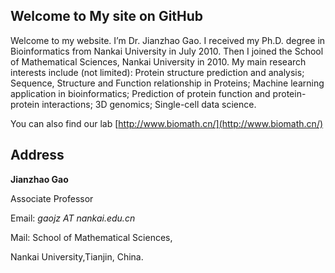 ## Welcome to My site on GitHub 


Welcome to my website. I’m Dr. Jianzhao Gao. I received my Ph.D. degree in Bioinformatics from Nankai University in July 2010. Then I joined the School of Mathematical Sciences, Nankai University in 2010. My main research interests include (not limited): Protein structure prediction and analysis; Sequence, Structure and Function relationship in Proteins; Machine learning application in bioinformatics; Prediction of protein function and protein-protein interactions; 3D genomics; Single-cell data science.

You can also find our lab [http://www.biomath.cn/](http://www.biomath.cn/) 

##  Address
**Jianzhao Gao**

Associate Professor

Email: _gaojz AT nankai.edu.cn_ 

Mail: School of Mathematical Sciences, 

Nankai University,Tianjin, China.



